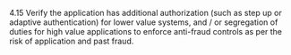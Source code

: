 4.15 Verify the application has additional authorization (such as step up or adaptive authentication) for lower value systems, and / or segregation of duties for high value applications to enforce anti-fraud controls as per the risk of application and past fraud.